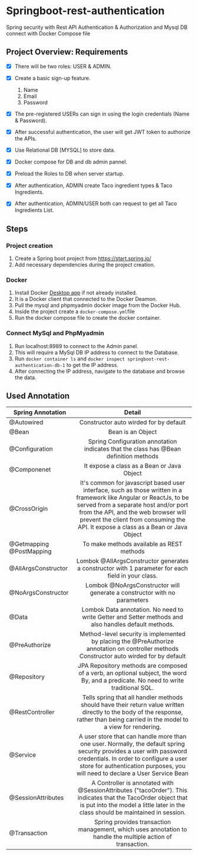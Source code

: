 # Springboot-rest-authentication
Spring security with Rest API Authentication &amp; Authorization and Mysql DB connect with Docker Compose file


## Project Overview: Requirements
- [x] There will be two roles: USER & ADMIN.
- [x] Create a basic sign-up feature.
  1. Name
  2. Email
  3. Password
- [x] The pre-registered USERs can sign in using the login credentials (Name & Password).
- [x] After successful authentication, the user will get JWT token to authorize the APIs. 
- [x] Use Relational DB [MYSQL] to store data.
- [x] Docker compose for DB and db admin pannel.
- [x] Preload the Roles to DB when server startup.
- [x] After authentication, ADMIN create Taco ingredient types & Taco Ingredients. 
- [x] After authentication, ADMIN/USER both can request to get all Taco Ingredients List.


## Steps

### Project creation
1. Create a Spring boot project from https://start.spring.io/
2. Add necessary dependencies during the project creation.

### Docker
1. Install Docker [Desktop app](https://docs.docker.com/desktop/install/windows-install/) if not already installed.
2. It is a Docker client that connected to the Docker Deamon.
3. Pull the mysql and phpmyadmin docker image from the Docker Hub.
4. Inside the project create a `docker-compose.yml`file
5. Run the docker compose file to create the docker container.

### Connect MySql and PhpMyadmin
1. Run localhost:8989 to connect to the Admin panel.
2. This will require a MySql DB IP address to connect to the Database.
3. Run `docker container ls` and `docker inspect springboot-rest-authentication-db-1` to get the IP address.
4. After connecting the IP address, navigate to the database and browse the data.


## Used Annotation
| Spring Annotation        |                                                                                                                                                                                          Detail                                                                                                                                                                                           |
|--------------------------|:-----------------------------------------------------------------------------------------------------------------------------------------------------------------------------------------------------------------------------------------------------------------------------------------------------------------------------------------------------------------------------------------:|
| @Autowired               |                                                                                                                                                                          Constructor auto wirded for by default                                                                                                                                                                           |
| @Bean                    |                                                                                                                                                                                     Bean is an Object                                                                                                                                                                                     |
| @Configuration           |                                                                                                                                                   Spring Configuration annotation indicates that the class has @Bean definition methods                                                                                                                                                   |
| @Componenet              |                                                                                                                                                                        It expose a class as a Bean or Java Object                                                                                                                                                                         |
| @CrossOrigin             | It's common for javascript based user interface, such as those written in a framework like Angular or ReactJs, to be served from a separate host and/or port from the API, and the web browser will prevent the client from consuming the API.                                                                                                 It expose a class as a Bean or Java Object |
| @Getmapping @PostMapping |                                                                                                                                                                         To make methods available as REST methods                                                                                                                                                                         |
| @AllArgsConstructor      |                                                                                                                                             Lombok @AllArgsConstructor generates a constructor with 1 parameter for each field in your class.                                                                                                                                             |
| @NoArgsConstructor       |                                                                                                                                                         Lombok @NoArgsConstructor will generate a constructor with no parameters                                                                                                                                                          |
| @Data                    |                                                                                                                                           Lombok Data annotation. No need to write Getter and Setter methods and also handles default methods.                                                                                                                                            |
| @PreAuthorize            |                                                                         Method-level security is implemented by placing the @PreAuthorize annotation on controller methods                                                                                                Constructor auto wirded for by default                                                                          |
| @Repository              |                                                                                                                            JPA Repository methods are composed of a verb, an optional subject, the word By, and a predicate. No need to write traditional SQL.                                                                                                                            |
| @RestController          |                                                                                                    Tells spring that all handler methods should have their return value written directly to the body of the response, rather than being carried in the model to a view for rendering.                                                                                                     |
| @Service                 |                                                                      A user store that can handle more than one user. Normally, the default spring security provides a user with password credentials. In order to configure a user store for authentication purposes, you will need to declare a User Service Bean                                                                       |
| @SessionAttributes                |     A Controller is annotated with @SessionAttributes ("tacoOrder"). This indicates that the TacoOrder object that is put into the model a little later in the class should be maintained in session.                                                                                                                                    |
| @Transaction                |                                                                                                                                        Spring provides transaction management, which uses annotation to handle the multiple action of transaction.                                                                                                                                        |